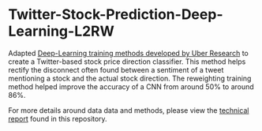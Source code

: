 # Twitter-Stock-Prediction-Deep-Learning-L2RW
Adapted [Deep-Learning training methods developed by Uber Research](https://arxiv.org/abs/1803.09050) to create a Twitter-based stock price direction classifier. This method helps rectify the disconnect often found between a sentiment of a tweet mentioning a stock and the actual stock direction. The reweighting training method helped improve the accuracy of a CNN from around 50% to around 86%.

For more details around data data and methods, please view the [technical report](https://github.com/upadhyan/Twitter-Stock-Prediction-Deep-Learning-L2RW/blob/main/Learning_To_Reweight_for_Twitter_Stock_Classifiers%20(3).pdf) found in this repository. 
